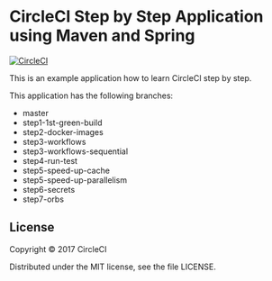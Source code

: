 # CircleCI Step by Step Application using Maven and Spring 
[![CircleCI](https://circleci.com/gh/mikuni392/circleci-step-by-step/tree/master.svg?style=svg)](https://circleci.com/gh/mikuni392/circleci-step-by-step/tree/master)

This is an example application how to learn CircleCI step by step.

This application has the following branches: 

- master
- step1-1st-green-build
- step2-docker-images
- step3-workflows
- step3-workflows-sequential
- step4-run-test
- step5-speed-up-cache
- step5-speed-up-parallelism
- step6-secrets
- step7-orbs

## License

Copyright © 2017 CircleCI

Distributed under the MIT license, see the file LICENSE.

